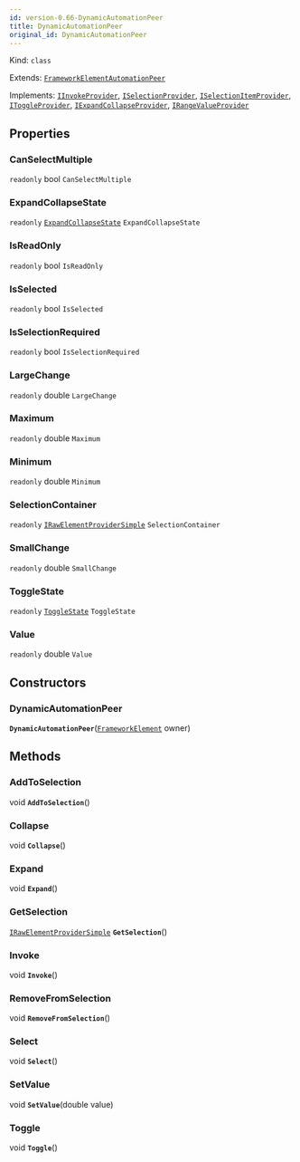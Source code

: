 ```yaml
---
id: version-0.66-DynamicAutomationPeer
title: DynamicAutomationPeer
original_id: DynamicAutomationPeer
---
```


Kind: `class`

Extends: [`FrameworkElementAutomationPeer`](https://docs.microsoft.com/uwp/api/Windows.UI.Xaml.Automation.Peers.FrameworkElementAutomationPeer)

Implements: [`IInvokeProvider`](https://docs.microsoft.com/uwp/api/Windows.UI.Xaml.Automation.Provider.IInvokeProvider), [`ISelectionProvider`](https://docs.microsoft.com/uwp/api/Windows.UI.Xaml.Automation.Provider.ISelectionProvider), [`ISelectionItemProvider`](https://docs.microsoft.com/uwp/api/Windows.UI.Xaml.Automation.Provider.ISelectionItemProvider), [`IToggleProvider`](https://docs.microsoft.com/uwp/api/Windows.UI.Xaml.Automation.Provider.IToggleProvider), [`IExpandCollapseProvider`](https://docs.microsoft.com/uwp/api/Windows.UI.Xaml.Automation.Provider.IExpandCollapseProvider), [`IRangeValueProvider`](https://docs.microsoft.com/uwp/api/Windows.UI.Xaml.Automation.Provider.IRangeValueProvider)

## Properties
### CanSelectMultiple
`readonly`  bool `CanSelectMultiple`

### ExpandCollapseState
`readonly`  [`ExpandCollapseState`](https://docs.microsoft.com/uwp/api/Windows.UI.Xaml.Automation.ExpandCollapseState) `ExpandCollapseState`

### IsReadOnly
`readonly`  bool `IsReadOnly`

### IsSelected
`readonly`  bool `IsSelected`

### IsSelectionRequired
`readonly`  bool `IsSelectionRequired`

### LargeChange
`readonly`  double `LargeChange`

### Maximum
`readonly`  double `Maximum`

### Minimum
`readonly`  double `Minimum`

### SelectionContainer
`readonly`  [`IRawElementProviderSimple`](https://docs.microsoft.com/uwp/api/Windows.UI.Xaml.Automation.Provider.IRawElementProviderSimple) `SelectionContainer`

### SmallChange
`readonly`  double `SmallChange`

### ToggleState
`readonly`  [`ToggleState`](https://docs.microsoft.com/uwp/api/Windows.UI.Xaml.Automation.ToggleState) `ToggleState`

### Value
`readonly`  double `Value`


## Constructors
### DynamicAutomationPeer
 **`DynamicAutomationPeer`**([`FrameworkElement`](https://docs.microsoft.com/uwp/api/Windows.UI.Xaml.FrameworkElement) owner)




## Methods
### AddToSelection
void **`AddToSelection`**()



### Collapse
void **`Collapse`**()



### Expand
void **`Expand`**()



### GetSelection
[`IRawElementProviderSimple`](https://docs.microsoft.com/uwp/api/Windows.UI.Xaml.Automation.Provider.IRawElementProviderSimple) **`GetSelection`**()



### Invoke
void **`Invoke`**()



### RemoveFromSelection
void **`RemoveFromSelection`**()



### Select
void **`Select`**()



### SetValue
void **`SetValue`**(double value)



### Toggle
void **`Toggle`**()




